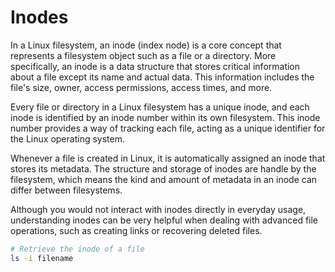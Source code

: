 # Inodes 

In a Linux filesystem, an inode (index node) is a core concept that represents a filesystem object such as a file or a directory. More specifically, an inode is a data structure that stores critical information about a file except its name and actual data. This information includes the file's size, owner, access permissions, access times, and more. 

Every file or directory in a Linux filesystem has a unique inode, and each inode is identified by an inode number within its own filesystem. This inode number provides a way of tracking each file, acting as a unique identifier for the Linux operating system.

Whenever a file is created in Linux, it is automatically assigned an inode that stores its metadata. The structure and storage of inodes are handle by the filesystem, which means the kind and amount of metadata in an inode can differ between filesystems.

Although you would not interact with inodes directly in everyday usage, understanding inodes can be very helpful when dealing with advanced file operations, such as creating links or recovering deleted files.

```bash
# Retrieve the inode of a file
ls -i filename
```